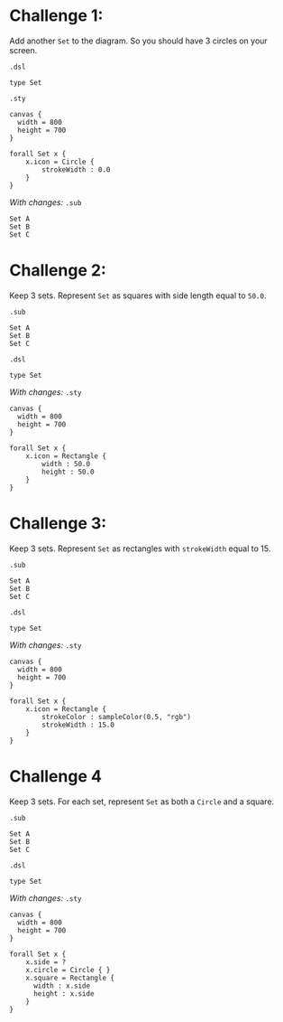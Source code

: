# Challenge 1:
Add another `Set` to the diagram. So you should have 3 circles on your screen.

`.dsl`
```
type Set
```

`.sty`
```
canvas {
  width = 800
  height = 700
}

forall Set x {
    x.icon = Circle {
        strokeWidth : 0.0
    }
}
```

_With changes:_
`.sub`
```
Set A
Set B
Set C
```

# Challenge 2:
Keep 3 sets. Represent `Set` as squares with side length equal to `50.0`.

`.sub`
```
Set A
Set B
Set C
```

`.dsl`
```
type Set
```

_With changes:_
`.sty`
```
canvas {
  width = 800
  height = 700
}

forall Set x {
    x.icon = Rectangle {
        width : 50.0
        height : 50.0
    }
}
```

# Challenge 3:
Keep 3 sets. Represent `Set` as rectangles with `strokeWidth` equal to 15.

`.sub`
```
Set A
Set B
Set C
```

`.dsl`
```
type Set
```

_With changes:_
`.sty`
```
canvas {
  width = 800
  height = 700
}

forall Set x {
    x.icon = Rectangle {
        strokeColor : sampleColor(0.5, "rgb")
        strokeWidth : 15.0
    }
}
```

# Challenge 4
Keep 3 sets. For each set, represent `Set` as both a `Circle` and a square.

`.sub`
```
Set A
Set B
Set C
```

`.dsl`
```
type Set
```

_With changes:_
`.sty`
```
canvas {
  width = 800
  height = 700
}

forall Set x {
    x.side = ?
    x.circle = Circle { }
    x.square = Rectangle {
      width : x.side
      height : x.side
    }
}
```
